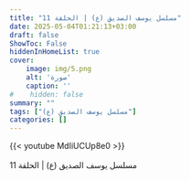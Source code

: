 ```yaml
---
title: "مسلسل يوسف الصديق (ع) | الحلقة 11"
date: 2025-05-04T01:21:13+03:00
draft: false
ShowToc: False
hiddenInHomeList: true
cover:
    image: img/5.png
    alt: 'صورة'
    caption: ''
#    hidden: false
summary: ""
tags: ["مسلسل يوسف الصديق (ع)"]
categories: []
---
```


{{< youtube MdIiUCUp8e0 >}}  
 <br>
مسلسل يوسف الصديق (ع) | الحلقة 11